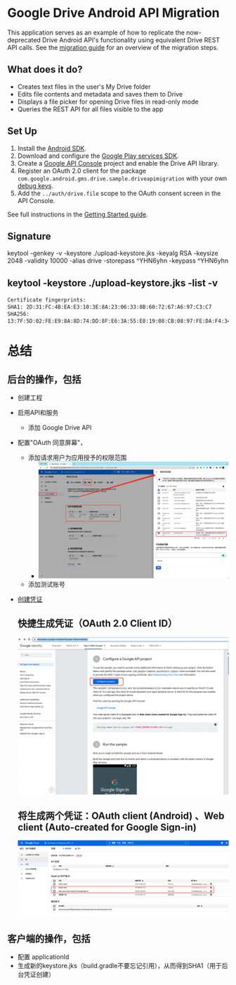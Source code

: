 # Google Drive Android API Migration

This application serves as an example of how to replicate the now-deprecated Drive Android API's
functionality using equivalent Drive REST API calls. See the
[migration guide](https://developers.google.com/drive/android/deprecation) for an overview of the
migration steps.

## What does it do?

* Creates text files in the user's My Drive folder
* Edits file contents and metadata and saves them to Drive
* Displays a file picker for opening Drive files in read-only mode
* Queries the REST API for all files visible to the app

## Set Up

1. Install the [Android SDK](https://developer.android.com/sdk/index.html).
1. Download and configure the
   [Google Play services SDK](https://developer.android.com/google/play-services/setup.html).
1. Create a
   [Google API Console](https://console.developers.google.com/projectselector/apis/dashboard)
   project and enable the Drive API library.
1. Register an OAuth 2.0 client for the package
   `com.google.android.gms.drive.sample.driveapimigration` with your own
   [debug keys](https://developers.google.com/drive/android/auth).
1. Add the `../auth/drive.file` scope to the OAuth consent screen in the API Console.

See full instructions in the
[Getting Started guide](https://developers.google.com/drive/android/get-started).

## Signature

keytool -genkey -v -keystore ./upload-keystore.jks -keyalg RSA -keysize 2048 -validity 10000 -alias
drive -storepass ^YHN6yhn -keypass ^YHN6yhn

## keytool -keystore ./upload-keystore.jks -list -v

    Certificate fingerprints:
    SHA1: 2D:31:FC:4B:EA:E3:10:3E:8A:23:06:33:8B:60:72:67:A6:97:C3:C7
    SHA256: 13:7F:5D:02:FE:E9:8A:8D:74:DD:8F:E6:3A:55:E8:19:08:CB:08:97:FE:DA:F4:34:4B:2A:44:0B:4E:A5:BF:1A

# 总结

## 后台的操作，包括

- 创建工程
- 启用API和服务
    - 添加 Google Drive API
- 配置"OAuth 同意屏幕"，
    - 添加请求用户为应用授予的权限范围
        - ![](531655866791_.pic.jpg)
    - 添加测试账号
- [创建凭证](https://developers.google.com/identity/sign-in/android/start)
  ## 快捷生成凭证（OAuth 2.0 Client ID）

  ![](551655883648_.pic.jpg)

  ## 将生成两个凭证：OAuth client (Android) 、Web client (Auto-created for Google Sign-in)

  ![](571655883676_.pic.jpg)

## 客户端的操作，包括

- 配置 applicationId
- 生成新的keystore.jks（build.gradle不要忘记引用），从而得到SHA1（用于后台凭证创建）